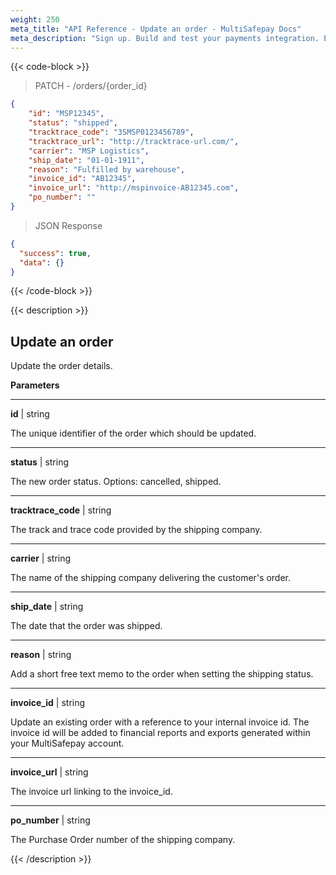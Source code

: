 ```yaml
---
weight: 250
meta_title: "API Reference - Update an order - MultiSafepay Docs"
meta_description: "Sign up. Build and test your payments integration. Explore our products and services. Use our API Reference, SDKs, and wrappers. Get support."
---
```

{{< code-block >}}
> PATCH - /orders/{order_id}

```json
{
    "id": "MSP12345",
    "status": "shipped",
    "tracktrace_code": "3SMSP0123456789",
    "tracktrace_url": "http://tracktrace-url.com/",
    "carrier": "MSP Logistics",
    "ship_date": "01-01-1911",
    "reason": "Fulfilled by warehouse",
    "invoice_id": "AB12345",
    "invoice_url": "http://mspinvoice-AB12345.com",
    "po_number": ""
}

```


> JSON Response

```json
{
  "success": true,
  "data": {}
}
```
{{< /code-block >}}

{{< description >}}
## Update an order
Update the order details.

**Parameters**

----------------

__id__ | string

The unique identifier of the order which should be updated.

----------------
__status__ | string

The new order status. Options: cancelled, shipped.

----------------
__tracktrace_code__ | string

The track and trace code provided by the shipping company.

----------------
__carrier__ | string

The name of the shipping company delivering the customer's order.

----------------
__ship_date__ | string

The date that the order was shipped.

----------------
__reason__ | string

Add a short free text memo to the order when setting the shipping status.

----------------
__invoice_id__ | string

Update an existing order with a reference to your internal invoice id. The invoice id will be added to financial reports and exports generated within your MultiSafepay account.

----------------
__invoice_url__ | string

The invoice url linking to the invoice_id.

----------------
__po_number__ | string

The Purchase Order number of the shipping company.


{{< /description >}}